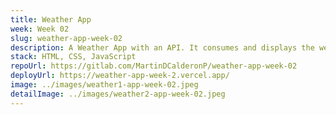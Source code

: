 ```yaml
---
title: Weather App
week: Week 02
slug: weather-app-week-02
description: A Weather App with an API. It consumes and displays the weather of a city. Default is San Francisco, but you can change it. You need to install the "Access-Control-Allow-Origin" plugin for the browser in order to use this app.
stack: HTML, CSS, JavaScript
repoUrl: https://gitlab.com/MartinDCalderonP/weather-app-week-02
deployUrl: https://weather-app-week-2.vercel.app/
image: ../images/weather1-app-week-02.jpeg
detailImage: ../images/weather2-app-week-02.jpeg
---
```

